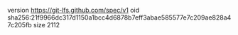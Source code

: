 version https://git-lfs.github.com/spec/v1
oid sha256:21f9966dc317d1150a1bcc4d6878b7eff3abae585577e7c209ae828a47c205fb
size 2112

